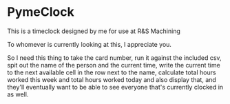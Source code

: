 # PymeClock
This is a timeclock designed by me for use at R&amp;S Machining


To whomever is currently looking at this, I appreciate you.

So I need this thing to take the card number, run it against the included csv, spit out the name of the person and the current time, write the current time to the next available cell in the row next to the name, calculate total hours worked this week and total hours worked today and also display that, and they'll eventually want to be able to see everyone that's currently clocked in as well. 
